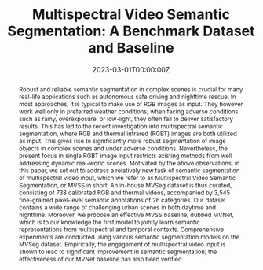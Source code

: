 ---
title: "Multispectral Video Semantic Segmentation: A Benchmark Dataset and Baseline"

# if the author is from our lab, then you need to match it with the folder name you can find here
# https://github.com/Vision-and-Learning-Lab-UAlberta/home/tree/master/content/authors
# otherwise just write down their full name
authors:
- weiji
- jingjingli
- Cheng Bian
- Zongwei Zhou
- Jiaying Zhao
- Alan Yuille
- licheng

date: "2023-03-01T00:00:00Z"
doi: 

# Schedule page publish date (NOT publication's date).
publishDate: "2023-03-01T00:00:00Z"

# Publication type.
# Legend: 0 = Uncategorized; 1 = Conference paper; 2 = Journal article;
# 3 = Preprint / Working Paper; 4 = Report; 5 = Book; 6 = Book section;
# 7 = Thesis; 8 = Patent
# you can have this as multiple types, just use a list like ["1", "3"]
publication_types: ["1"]

# Publication name and optional abbreviated publication name.
publication: Proceedings of IEEE Conference on Computer Vision and Pattern Recognition
publication_short: CVPR

abstract: "Robust and reliable semantic segmentation in complex scenes is crucial for many real-life applications such as autonomous safe driving and nighttime rescue. In most approaches, it is typical to make use of RGB images as input. They however work well only in preferred weather conditions; when facing adverse conditions such as rainy, overexposure, or low-light, they often fail to deliver satisfactory results. This has led to the recent investigation into multispectral semantic segmentation, where RGB and thermal infrared (RGBT) images are both utilized as input. This gives rise to significantly more robust segmentation of image objects in complex scenes and under adverse conditions. Nevertheless, the present focus in single RGBT image input restricts existing methods from well addressing dynamic real-world scenes. Motivated by the above observations, in this paper, we set out to address a relatively new task of semantic segmentation of multispectral video input, which we refer to as Multispectral Video Semantic Segmentation, or MVSS in short. An in-house MVSeg dataset is thus curated, consisting of 738 calibrated RGB and thermal videos, accompanied by 3,545 fine-grained pixel-level semantic annotations of 26 categories. Our dataset contains a wide range of challenging urban scenes in both daytime and nighttime. Moreover, we propose an effective MVSS baseline, dubbed MVNet, which is to our knowledge the first model to jointly learn semantic representations from multispectral and temporal contexts. Comprehensive experiments are conducted using various semantic segmentation models on the MVSeg dataset. Empirically, the engagement of multispectral video input is shown to lead to significant improvement in semantic segmentation; the effectiveness of our MVNet baseline has also been verified."


# Summary. An optional shortened abstract.
summary: 

tags:
- CVPR

featured: false

links:
# url_pdf: https://arxiv.org/pdf/2006.03630.pdf
# url_code: https://github.com/BII-wushuang/Lie-Group-Motion-Prediction
# url_dataset:
# url_poster:
# url_project: https://coderstellaj.github.io/Hierarchical-Motion-Recurrent-Network-Website/
# url_slides:
# url_source:
# url_video: https://www.youtube.com/watch?v=6Yw6O_14xHQ&feature=youtu.be


# Featured image
# To use, add an image named `featured.jpg/png` to your page's folder. 
# If you have one, please zip together
image:
  caption: ''
  focal_point: ""
  preview_only: false

---
